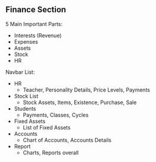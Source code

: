 ## Finance Section

5 Main Important Parts:
- Interests (Revenue)
- Expenses
- Assets
- Stock
- HR


Navbar List:
- HR
	- Teacher, Personality Details, Price Levels, Payments
- Stock List
	- Stock Assets, Items, Existence, Purchase, Sale
- Students
	- Payments, Classes, Cycles
- Fixed Assets
	- List of Fixed Assets
- Accounts
	- Chart of Accounts, Accounts Details
- Report
	- Charts, Reports overall

